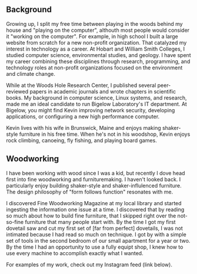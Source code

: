 ## Background

Growing up, I split my free time between playing in the woods behind my house and "playing on the computer", althouth most people would consider it "working on the computer". For example, in high school I built a large website from scratch for a new non-profit organization. That catalyzed my interest in technology as a career. At Hobart and William Smith Colleges, I studied computer science, environmental studies, and geology. I have spent my career combining these disciplines through research, programming, and technology roles at non-profit organizations focused on the environment and climate change.

While at the Woods Hole Research Center, I published several peer-reviewed papers in academic journals and wrote chapters in scientific books. My background in computer science, Linux systems, and research, made me an ideal candidate to run Bigelow Laboratory's IT department. At Bigelow, you might find Kevin improving network security, developing applications, or configuring a new high performance computer.

Kevin lives with his wife in Brunswick, Maine and enjoys making shaker-style furniture in his free time. When he's not in his woodshop, Kevin enjoys rock climbing, canoeing, fly fishing, and playing board games.

## Woodworking

I have been working with wood since I was a kid, but recently I dove head first into fine woodworking and furnituremaking. I haven't looked back. I particularly enjoy building shaker-style and shaker-influlenced furniture. The design philosophy of "form follows function" resonates with me.

I discovered Fine Woodworking Magazine at my local library and started ingesting the information one issue at a time. I discovered that by reading so much about how to build fine furniture, that I skipped right over the not-so-fine furniture that many people start with. By the time I got my first dovetail saw and cut my first set of [far from perfect] dovetails, I was not intimated because I had read so much on technique. I got by with a simple set of tools in the second bedroom of our small apartment for a year or two. By the time I had an opportunity to use a fully equipt shop, I knew how to use every machine to accomplish exactly what I wanted.

For examples of my work, check out my Instagram feed (link below).